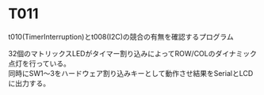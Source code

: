 # T011

t010(TimerInterruption)とt008(I2C)の競合の有無を確認するプログラム

32個のマトリックスLEDがタイマー割り込みによってROW/COLのダイナミック点灯を行っている。  
同時にSW1〜3をハードウェア割り込みキーとして動作させ結果をSerialとLCDに出力する。  

